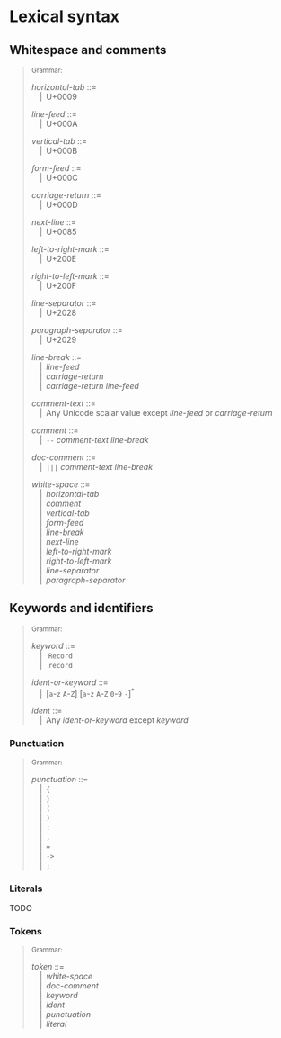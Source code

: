# Lexical syntax

## Whitespace and comments

> <sub>Grammar:</sub>
>
> <var>horizontal-tab</var> ::=\
> &emsp;|&ensp;U+0009
>
> <var>line-feed</var> ::=\
> &emsp;|&ensp;U+000A
>
> <var>vertical-tab</var> ::=\
> &emsp;|&ensp;U+000B
>
> <var>form-feed</var> ::=\
> &emsp;|&ensp;U+000C
>
> <var>carriage-return</var> ::=\
> &emsp;|&ensp;U+000D
>
> <var>next-line</var> ::=\
> &emsp;|&ensp;U+0085
>
> <var>left-to-right-mark</var> ::=\
> &emsp;|&ensp;U+200E
>
> <var>right-to-left-mark</var> ::=\
> &emsp;|&ensp;U+200F
>
> <var>line-separator</var> ::=\
> &emsp;|&ensp;U+2028
>
> <var>paragraph-separator</var> ::=\
> &emsp;|&ensp;U+2029
>
> <var>line-break</var> ::=\
> &emsp;|&ensp;<var>line-feed</var>\
> &emsp;|&ensp;<var>carriage-return</var>\
> &emsp;|&ensp;<var>carriage-return</var> <var>line-feed</var>
>
> <var>comment-text</var> ::=\
> &emsp;|&ensp;Any Unicode scalar value except <var>line-feed</var> or <var>carriage-return</var>
>
> <var>comment</var> ::=\
> &emsp;|&ensp;`--` <var>comment-text</var> <var>line-break</var>
>
> <var>doc-comment</var> ::=\
> &emsp;|&ensp;`|||` <var>comment-text</var> <var>line-break</var>
>
> <var>white-space</var> ::=\
> &emsp;|&ensp;<var>horizontal-tab</var>\
> &emsp;|&ensp;<var>comment</var>\
> &emsp;|&ensp;<var>vertical-tab</var>\
> &emsp;|&ensp;<var>form-feed</var>\
> &emsp;|&ensp;<var>line-break</var>\
> &emsp;|&ensp;<var>next-line</var>\
> &emsp;|&ensp;<var>left-to-right-mark</var>\
> &emsp;|&ensp;<var>right-to-left-mark</var>\
> &emsp;|&ensp;<var>line-separator</var>\
> &emsp;|&ensp;<var>paragraph-separator</var>

## Keywords and identifiers

> <sub>Grammar:</sub>
>
> <var>keyword</var> ::=\
> &emsp;|&ensp; `Record`\
> &emsp;|&ensp; `record`
>
> <var>ident-or-keyword</var> ::=\
> &emsp;|&ensp;[`a`-`z` `A`-`Z`] [`a`-`z` `A`-`Z` `0`-`9` `-`]<sup>\*</sup>
>
> <var>ident</var> ::=\
> &emsp;|&ensp;Any <var>ident-or-keyword</var> except <var>keyword</var>

### Punctuation

> <sub>Grammar:</sub>
>
> <var>punctuation</var> ::=\
> &emsp;|&ensp;`{`\
> &emsp;|&ensp;`}`\
> &emsp;|&ensp;`(`\
> &emsp;|&ensp;`)`\
> &emsp;|&ensp;`:`\
> &emsp;|&ensp;`,`\
> &emsp;|&ensp;`=`\
> &emsp;|&ensp;`->`\
> &emsp;|&ensp;`;`

### Literals

TODO

### Tokens

> <sub>Grammar:</sub>
>
> <var>token</var> ::=\
> &emsp;|&ensp;<var>white-space</var>\
> &emsp;|&ensp;<var>doc-comment</var>\
> &emsp;|&ensp;<var>keyword</var>\
> &emsp;|&ensp;<var>ident</var>\
> &emsp;|&ensp;<var>punctuation</var>\
> &emsp;|&ensp;<var>literal</var>
